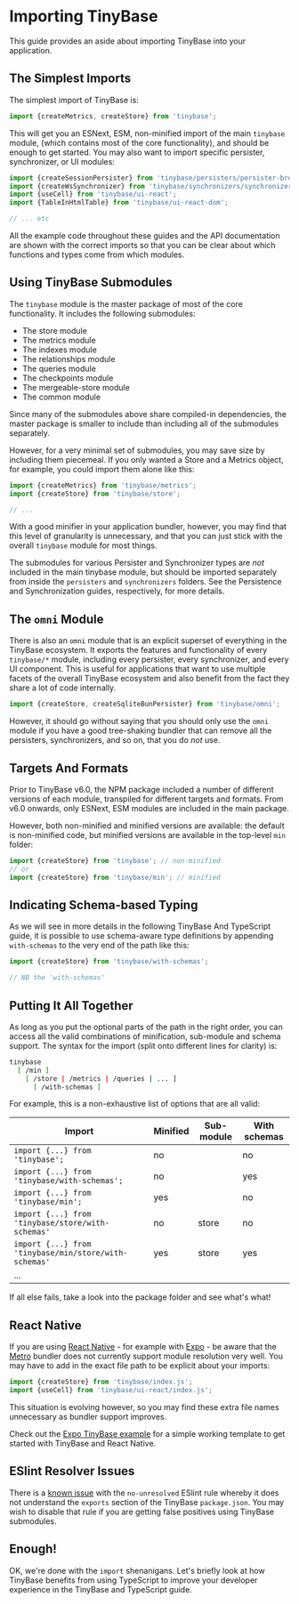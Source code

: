# Importing TinyBase

This guide provides an aside about importing TinyBase into your application.

## The Simplest Imports

The simplest import of TinyBase is:

```js
import {createMetrics, createStore} from 'tinybase';
```

This will get you an ESNext, ESM, non-minified import of the main `tinybase`
module, (which contains most of the core functionality), and should be enough to
get started. You may also want to import specific persister, synchronizer, or UI
modules:

```js
import {createSessionPersister} from 'tinybase/persisters/persister-browser';
import {createWsSynchronizer} from 'tinybase/synchronizers/synchronizer-ws-client';
import {useCell} from 'tinybase/ui-react';
import {TableInHtmlTable} from 'tinybase/ui-react-dom';

// ... etc
```

All the example code throughout these guides and the API documentation are shown
with the correct imports so that you can be clear about which functions and
types come from which modules.

## Using TinyBase Submodules

The `tinybase` module is the master package of most of the core functionality.
It includes the following submodules:

- The store module
- The metrics module
- The indexes module
- The relationships module
- The queries module
- The checkpoints module
- The mergeable-store module
- The common module

Since many of the submodules above share compiled-in dependencies, the master
package is smaller to include than including all of the submodules separately.

However, for a very minimal set of submodules, you may save size by including
them piecemeal. If you only wanted a Store and a Metrics object, for example,
you could import them alone like this:

```js yolo
import {createMetrics} from 'tinybase/metrics';
import {createStore} from 'tinybase/store';

// ...
```

With a good minifier in your application bundler, however, you may find that
this level of granularity is unnecessary, and that you can just stick with the
overall `tinybase` module for most things.

The submodules for various Persister and Synchronizer types are _not_ included
in the main tinybase module, but should be imported separately from inside the
`persisters` and `synchronizers` folders. See the Persistence and
Synchronization guides, respectively, for more details.

## The `omni` Module

There is also an `omni` module that is an explicit superset of everything in the
TinyBase ecosystem. It exports the features and functionality of every
`tinybase/*` module, including every persister, every synchronizer, and every UI
component. This is useful for applications that want to use multiple facets of
the overall TinyBase ecosystem and also benefit from the fact they share a lot
of code internally.

```js yolo
import {createStore, createSqliteBunPersister} from 'tinybase/omni';
```

However, it should go without saying that you should only use the `omni` module
if you have a good tree-shaking bundler that can remove all the persisters,
synchronizers, and so on, that you do _not_ use.

## Targets And Formats

Prior to TinyBase v6.0, the NPM package included a number of different versions
of each module, transpiled for different targets and formats. From v6.0 onwards,
only ESNext, ESM modules are included in the main package.

However, both non-minified and minified versions are available: the default is
non-minified code, but minified versions are available in the top-level `min`
folder:

```js yolo
import {createStore} from 'tinybase'; // non-minified
// or
import {createStore} from 'tinybase/min'; // minified
```

## Indicating Schema-based Typing

As we will see in more details in the following TinyBase And TypeScript guide,
it is possible to use schema-aware type definitions by appending `with-schemas`
to the very end of the path like this:

```js yolo
import {createStore} from 'tinybase/with-schemas';

// NB the 'with-schemas'
```

## Putting It All Together

As long as you put the optional parts of the path in the right order, you can
access all the valid combinations of minification, sub-module and schema
support. The syntax for the import (split onto different lines for clarity) is:

```sh yolo
tinybase
  [ /min ]
    [ /store | /metrics | /queries | ... ]
      [ /with-schemas ]
```

For example, this is a non-exhaustive list of options that are all valid:

| Import                                                | Minified | Sub-module | With schemas |
| ----------------------------------------------------- | -------- | ---------- | ------------ |
| `import {...} from 'tinybase';`                       | no       |            | no           |
| `import {...} from 'tinybase/with-schemas';`          | no       |            | yes          |
| `import {...} from 'tinybase/min';`                   | yes      |            | no           |
| `import {...} from 'tinybase/store/with-schemas'`     | no       | store      | no           |
| `import {...} from 'tinybase/min/store/with-schemas'` | yes      | store      | yes          |
| ...                                                   |          |            |              |

If all else fails, take a look into the package folder and see what's what!

## React Native

If you are using [React Native](https://reactnative.dev/) - for example with
[Expo](https://expo.dev/) - be aware that the
[Metro](https://facebook.github.io/metro/) bundler does not currently support
module resolution very well. You may have to add in the exact file path to be
explicit about your imports:

```js yolo
import {createStore} from 'tinybase/index.js';
import {useCell} from 'tinybase/ui-react/index.js';
```

This situation is evolving however, so you may find these extra file names
unnecessary as bundler support improves.

Check out the [Expo TinyBase
example](https://github.com/expo/examples/tree/master/with-tinybase) for a
simple working template to get started with TinyBase and React Native.

## ESlint Resolver Issues

There is a [known
issue](https://github.com/import-js/eslint-plugin-import/issues/1810) with the
`no-unresolved` ESlint rule whereby it does not understand the `exports` section
of the TinyBase `package.json`. You may wish to disable that rule if you are
getting false positives using TinyBase submodules.

## Enough!

OK, we're done with the `import` shenanigans. Let's briefly look at how TinyBase
benefits from using TypeScript to improve your developer experience in the
TinyBase and TypeScript guide.
